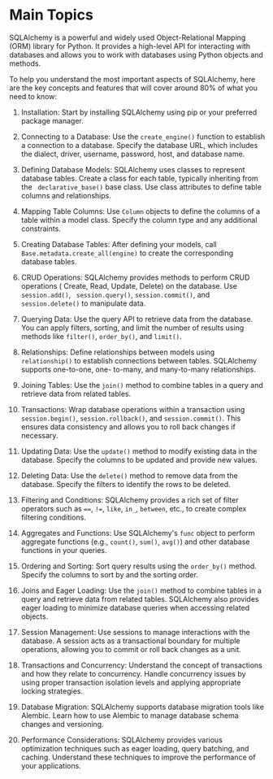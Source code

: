 # Main Topics

SQLAlchemy is a powerful and widely used Object-Relational Mapping (ORM) 
library for Python. It provides a high-level API for interacting with 
databases and allows you to work with databases using Python objects and 
methods. 

To help you understand the most important aspects of SQLAlchemy, here are the 
key concepts and features that will cover around 80% of what you need to 
know: 

1. Installation: Start by installing SQLAlchemy using pip or your preferred 
package manager. 

2. Connecting to a Database: Use the `create_engine()` function to establish 
a connection to a database. Specify the database URL, which includes the 
dialect, driver, username, password, host, and database name. 

3. Defining Database Models: SQLAlchemy uses classes to represent database 
tables. Create a class for each table, typically inheriting from the `
declarative_base()` base class. Use class attributes to define table columns 
and relationships. 

4. Mapping Table Columns: Use `Column` objects to define the columns of a 
table within a model class. Specify the column type and any additional 
constraints. 

5. Creating Database Tables: After defining your models, call `
Base.metadata.create_all(engine)` to create the corresponding database 
tables. 

6. CRUD Operations: SQLAlchemy provides methods to perform CRUD operations (
Create, Read, Update, Delete) on the database. Use `session.add()`, `
session.query()`, `session.commit()`, and `session.delete()` to manipulate 
data. 

7. Querying Data: Use the query API to retrieve data from the database. You 
can apply filters, sorting, and limit the number of results using methods 
like `filter()`, `order_by()`, and `limit()`. 

8. Relationships: Define relationships between models using `relationship()` 
to establish connections between tables. SQLAlchemy supports one-to-one, one-
to-many, and many-to-many relationships. 

9. Joining Tables: Use the `join()` method to combine tables in a query and 
retrieve data from related tables. 

10. Transactions: Wrap database operations within a transaction using `
session.begin()`, `session.rollback()`, and `session.commit()`. This ensures 
data consistency and allows you to roll back changes if necessary. 

11. Updating Data: Use the `update()` method to modify existing data in the 
database. Specify the columns to be updated and provide new values. 

12. Deleting Data: Use the `delete()` method to remove data from the 
database. Specify the filters to identify the rows to be deleted. 

13. Filtering and Conditions: SQLAlchemy provides a rich set of filter 
operators such as `==`, `!=`, `like`, `in_`, `between`, etc., to create 
complex filtering conditions. 

14. Aggregates and Functions: Use SQLAlchemy's `func` object to perform 
aggregate functions (e.g., `count()`, `sum()`, `avg()`) and other database 
functions in your queries. 

15. Ordering and Sorting: Sort query results using the `order_by()` method. 
Specify the columns to sort by and the sorting order. 

16. Joins and Eager Loading: Use the `join()` method to combine tables in a 
query and retrieve data from related tables. SQLAlchemy also provides eager 
loading to minimize database queries when accessing related objects. 

17. Session Management: Use sessions to manage interactions with the 
database. A session acts as a transactional boundary for multiple operations, 
allowing you to commit or roll back changes as a unit. 

18. Transactions and Concurrency: Understand the concept of transactions and 
how they relate to concurrency. Handle concurrency issues by using proper 
transaction isolation levels and applying appropriate locking strategies. 

19. Database Migration: SQLAlchemy supports database migration tools like 
Alembic. Learn how to use Alembic to manage database schema changes and 
versioning. 

20. Performance Considerations: SQLAlchemy provides various optimization 
techniques such as eager loading, query batching, and caching. Understand 
these techniques to improve the performance of your applications.

